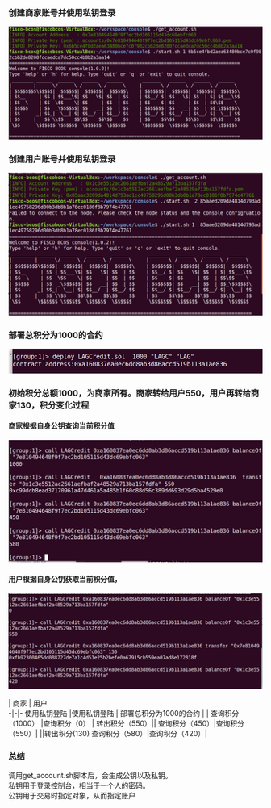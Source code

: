 ### 创建商家账号并使用私钥登录
![avatar](./images/get_account_and_login.png)  

### 创建用户账号并使用私钥登录
![avatar](./images/get_account_and_login2.png) 

### 部署总积分为1000的合约
![avatar](./images/deploy.png)  

### 初始积分总额1000，为商家所有。商家转给用户550，用户再转给商家130，积分变化过程
#### 商家根据自身公钥查询当前积分值 
![avatar](./images/balance_from.png)

#### 用户根据自身公钥获取当前积分值，
![avatar](./images/balance_to.png)

| 商家 |  用户  
-|-|-
使用私钥登陆 |使用私钥登陆  | 
部署总积分为1000的合约 |   | 
查询积分（1000） |查询积分（0） |
转出积分（550）|| 
查询积分（450）|查询积分（550）|
||转出积分(130)
查询积分（580）|查询积分（420）|

### 总结
调用get_account.sh脚本后，会生成公钥以及私钥。<br>
私钥用于登录控制台，相当于一个人的密码。<br>
公钥用于交易时指定对象，从而指定账户<br>

